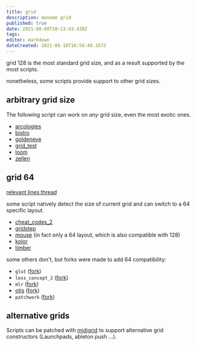 ```yaml
---
title: grid
description: monome grid
published: true
date: 2021-08-08T10:13:43.438Z
tags: 
editor: markdown
dateCreated: 2021-05-18T16:56:49.357Z
---
```


grid 128 is the most standard grid size, and as a result supported by the most scripts.

nonetheless, some scripts provide support to other grid sizes.

## arbitrary grid size

The following script can work on *any* grid size, even the most exotic ones.

- [arcologies](/authors/northern-information/arcologies)
- [bistro](https://llllllll.co/t/bistro/45349)
- [goldeneye](/authors/northern-information/goldeneye)
- [grid_test](https://llllllll.co/t/grid-test/29346)
- [loom](/authors/markeats/loom)
- [zellen](https://llllllll.co/t/zellen/21107)

## grid 64

[relevant lines thread](https://llllllll.co/t/norns-scripts-for-a-64-grid/29503)

some script natively detect the size of current grid and can switch to a 64 specific layout.

- [cheat_codes_2](/authors/dan_derks/cheat_codes_2)
- [gridstep](/authors/quixotic7/gridstep)
- [mouse](/authors/cfd90/mouse) (in fact only a 64 layout, which is also compatible with 128)
- [kolor](/authors/infinitedigits/kolor)
- [timber](https://llllllll.co/t/timber/21407)

some others don't, but forks were made to add 64 compatibility:

- `glut` ([fork](https://llllllll.co/t/glut/21175/51))
- `less_concept_2` ([fork](https://llllllll.co/t/less-concepts/21109/195))
- `mlr` ([fork](https://llllllll.co/t/mlr-norns/21145/467))
- [otis](/authors/justmat/otis) ([fork](https://llllllll.co/t/otis/22149/155))
- `patchwork` ([fork](https://llllllll.co/t/patchwork/28800/61))


## alternative grids

Scripts can be patched with [midigrid](/authors/jaggednz/midigrid) to support alternative grid constructors (Launchpads, ableton push ...).